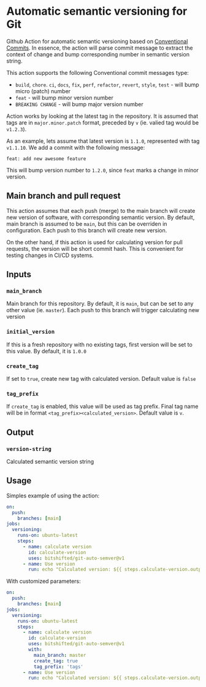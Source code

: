 # Automatic semantic versioning for Git

Github Action for automatic semantic versioning based on [Conventional Commits](https://www.conventionalcommits.org/en/v1.0.0/). In essence, the action will parse commit message to extract the context of change and bump corresponding number in semantic version string.

This action supports the following Conventional commit messages type:

* `build`, `chore`. `ci`, `docs`, `fix`, `perf`, `refactor`, `revert`, `style`, `test` - will bump micro (patch) number
* `feat` - will bump minor version number
* `BREAKING CHANGE` - will bump major version number

Action works by looking at the latest tag in the repository. It is assumed that tags are in `major.minor.patch` format, preceded by `v` (ie. valied tag would be `v1.2.3`).

As an example, lets assume that latest version is `1.1.0`, represented with tag `v1.1.10`. We add a commit with the following message:

```
feat: add new awesome feature
```

This will bump version number to `1.2.0`, since `feat` marks a change in minor version.

## Main branch and pull request

This action assumes that each push (merge) to the main branch will create new version of software, with corresponding semantic version. By default, main branch is assumed to be `main`, but this can be overriden in configuration. Each push to this branch will create new version.

On the other hand, if this action is used for calculating version for pull requests, the version will be short commit hash. This is convenient for testing changes in CI/CD systems.

## Inputs

### `main_branch`

Main branch for this repository. By default, it is `main`, but can be set to any other value (ie. `master`). Each push to this branch will trigger calculating new version

### `initial_version`

If this is a fresh repository with no existing tags, first version will be set to this value. By default, it is `1.0.0`

### `create_tag`

If set to `true`, create new tag with calculated version. Default value is `false`

### `tag_prefix`

If `create_tag` is enabled, this value will be used as tag prefix. Final tag name will be in format `<tag_prefix><calculated_version>`. Default value is `v`.

## Output

### `version-string`

Calculated semantic version string

## Usage

Simples example of using the action:

```yaml
on:
  push:
    branches: [main]
jobs:
  versioning:
    runs-on: ubuntu-latest
    steps:
      - name: calculate version
        id: calculate-version
        uses: bitshifted/git-auto-semver@v1
      - name: Use version
        run: echo "Calculated version: ${{ steps.calculate-version.outputs.version-string }}"

```

With customized parameters:

```yaml
on:
  push:
    branches: [main]
jobs:
  versioning:
    runs-on: ubuntu-latest
    steps:
      - name: calculate version
        id: calculate-version
        uses: bitshifted/git-auto-semver@v1
        with:
          main_branch: master
          create_tag: true
          tag_prefix: 'tags'
      - name: Use version
        run: echo "Calculated version: ${{ steps.calculate-version.outputs.version-string }}"
```
